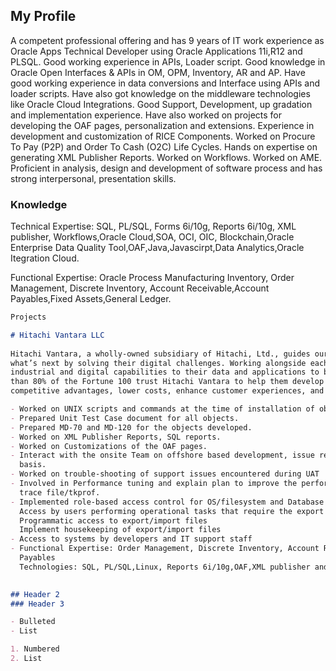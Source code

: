 ## My Profile

A competent professional offering and has 9 years of IT work experience as Oracle Apps Technical Developer using Oracle Applications 11i,R12 and PLSQL.
Good working experience in APIs, Loader script.
Good knowledge in Oracle Open Interfaces & APIs in OM, OPM, Inventory, AR and AP.
Have good working experience in data conversions and Interface using APIs and loader scripts.
Have also got knowledge on the middleware technologies like Oracle Cloud Integrations.
Good Support, Development, up gradation and implementation experience. 
Have also worked on projects for developing the OAF pages, personalization and extensions.
Experience in development and customization of RICE Components.
Worked on Procure To Pay (P2P) and Order To Cash (O2C) Life Cycles.
Hands on expertise on generating XML Publisher Reports.
Worked on Workflows.
Worked on AME.
Proficient in analysis, design and development of software process and has strong interpersonal, presentation skills.

### Knowledge


Technical Expertise: SQL, PL/SQL, Forms 6i/10g, Reports 6i/10g, XML publisher, Workflows,Oracle Cloud,SOA, OCI, OIC, Blockchain,Oracle Enterprise Data Quality
Tool,OAF,Java,Javascirpt,Data Analytics,Oracle Itegration Cloud.

Functional Expertise: Oracle Process Manufacturing Inventory, Order Management, Discrete
Inventory, Account Receivable,Account Payables,Fixed Assets,General Ledger.

```markdown
Projects

# Hitachi Vantara LLC
  
Hitachi Vantara, a wholly-owned subsidiary of Hitachi, Ltd., guides our customers from what’s now to
what’s next by solving their digital challenges. Working alongside each customer, we apply our unmatched
industrial and digital capabilities to their data and applications to benefit both business and society. More
than 80% of the Fortune 100 trust Hitachi Vantara to help them develop new revenue streams, unlock
competitive advantages, lower costs, enhance customer experiences, and deliver social and environmental value.

- Worked on UNIX scripts and commands at the time of installation of objects.
- Prepared Unit Test Case document for all objects.
- Prepared MD-70 and MD-120 for the objects developed.
- Worked on XML Publisher Reports, SQL reports.
- Worked on Customizations of the OAF pages.
- Interact with the onsite Team on offshore based development, issue resolutions etc. on daily
  basis.
- Worked on trouble-shooting of support issues encountered during UAT
- Involved in Performance tuning and explain plan to improve the performance by analyzing the
  trace file/tkprof.
- Implemented role-based access control for OS/filesystem and Database level access.
  Access by users performing operational tasks that require the export and import of data
  Programmatic access to export/import files
  Implement housekeeping of export/import files
- Access to systems by developers and IT support staff
- Functional Expertise: Order Management, Discrete Inventory, Account Receivable and Account
  Payables
  Technologies: SQL, PL/SQL,Linux, Reports 6i/10g,OAF,XML publisher and Workflows
  

## Header 2
### Header 3

- Bulleted
- List

1. Numbered
2. List


